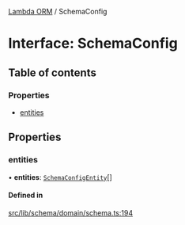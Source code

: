 [Lambda ORM](../README.md) / SchemaConfig

# Interface: SchemaConfig

## Table of contents

### Properties

- [entities](SchemaConfig.md#entities)

## Properties

### entities

• **entities**: [`SchemaConfigEntity`](SchemaConfigEntity.md)[]

#### Defined in

[src/lib/schema/domain/schema.ts:194](https://github.com/FlavioLionelRita/lambdaorm/blob/a5d1cf0f/src/lib/schema/domain/schema.ts#L194)
